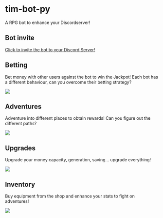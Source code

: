 # tim-bot-py

A RPG bot to enhance your Discordserver!

## Bot invite

[Click to invite the bot to your Discord Server!](https://discord.com/oauth2/authorize?client_id=824720383596560444&permissions=8256&scope=bot%20applications.commands)

## Betting

Bet money with other users against the bot to win the Jackpot! Each bot has a different behaviour, can you overcome their betting strategy?

![](https://i.imgur.com/N6zSNaO.png)

## Adventures

Adventure into different places to obtain rewards! Can you figure out the different paths?

![](https://i.imgur.com/d2Ms92Z.png)

## Upgrades

Upgrade your money capacity, generation, saving... upgrade everything!

![](https://imgur.com/yMJEeH4.png)

## Inventory

Buy equipment from the shop and enhance your stats to fight on adventures!

![](https://imgur.com/sA58xLC.png)
